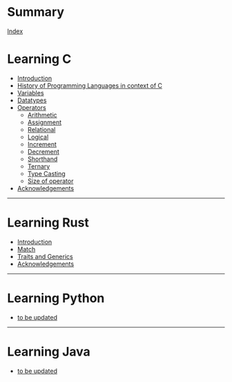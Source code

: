 # Summary

[Index](./README.md)

# Learning C

- [Introduction](./Learning-C/Introduction.md)
- [History of Programming Languages in context of C](./Learning-C/History.md)
- [Variables](./Learning-C/Vairables.md)
- [Datatypes](./Learning-C/Datatypes.md)
- [Operators](./Learning-C/Operators.md)
  - [Arithmetic](./Learning-C/Operators_Arithmetic.md)
  - [Assignment](./Learning-C/Operators_Assignment.md)
  - [Relational](./Learning-C/Operators_Relational.md)
  - [Logical](./Learning-C/Operators_Logical.md)
  - [Increment](./Learning-C/Operators_Increment.md)
  - [Decrement](./Learning-C/Operators_Decrement.md)
  - [Shorthand](./Learning-C/Operators_Shorthand.md)
  - [Ternary](./Learning-C/Operators_Ternary)
  - [Type Casting](./Learning-C/Operators_Misc)
  - [Size of operator](./Learning-C/Operators_Sizeof.md)
- [Acknowledgements](./Learning-C/Acknowledgements.md)

---

# Learning Rust
- [Introduction](./Learning-Rust/Introduction.md)
- [Match](./Learning-Rust/Match.md)
- [Traits and Generics](./Learning-Rust/Traits_and_Generics.md)
- [Acknowledgements](./Learning-Rust/Acknowledgements.md)

---

# Learning Python
- [to be updated]()

---

# Learning Java
- [to be updated]()


[//]: # ([Check Later]&#40;https://www.jetbrains.com/help/writerside/&#41;)
